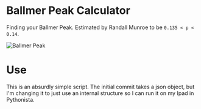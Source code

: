 # Ballmer Peak Calculator

Finding your Ballmer Peak. Estimated by Randall Munroe to be `0.135 < p < 0.14`.

![Ballmer Peak](https://imgs.xkcd.com/comics/ballmer_peak.png)

# Use

This is an absurdly simple script. The initial commit takes a json object, but
I'm changing it to just use an internal structure so I can run it on my Ipad in
Pythonista.
